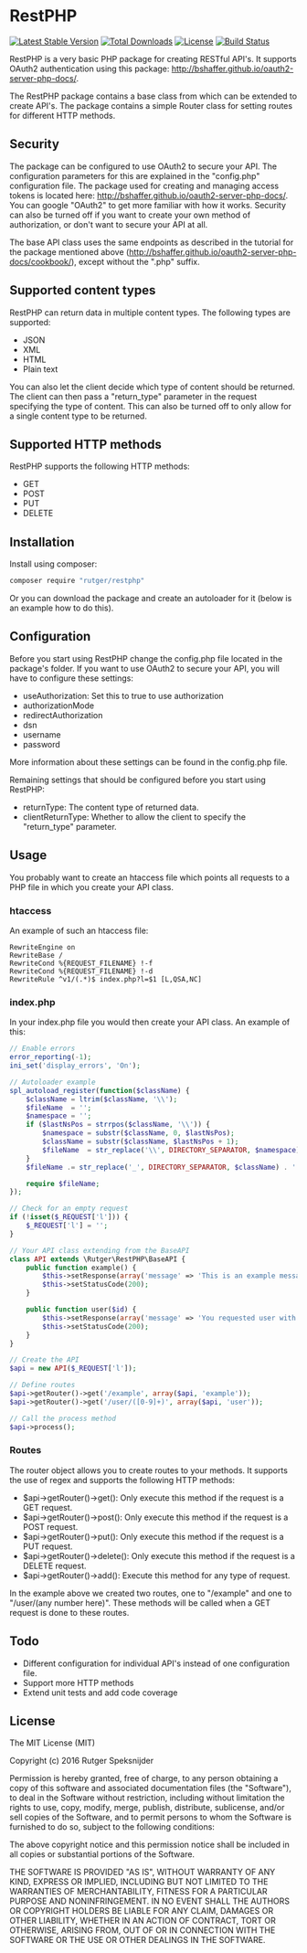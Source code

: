 # RestPHP
[![Latest Stable Version](https://poser.pugx.org/rutger/restphp/v/stable)](https://packagist.org/packages/rutger/restphp)
[![Total Downloads](https://poser.pugx.org/rutger/restphp/downloads)](https://packagist.org/packages/rutger/restphp)
[![License](https://poser.pugx.org/rutger/restphp/license)](https://packagist.org/packages/rutger/restphp)
[![Build Status](https://travis-ci.org/rutger-speksnijder/restphp.svg?branch=master)](https://travis-ci.org/rutger-speksnijder/restphp)

RestPHP is a very basic PHP package for creating RESTful API's. It supports OAuth2 authentication using this package: http://bshaffer.github.io/oauth2-server-php-docs/.

The RestPHP package contains a base class from which can be extended to create API's. The package contains a simple Router class for setting routes for different HTTP methods.

## Security
The package can be configured to use OAuth2 to secure your API. The configuration parameters for this are explained in the "config.php" configuration file. The package used for creating and managing access tokens is located here: http://bshaffer.github.io/oauth2-server-php-docs/. You can google "OAuth2" to get more familiar with how it works.
Security can also be turned off if you want to create your own method of authorization, or don't want to secure your API at all.

The base API class uses the same endpoints as described in the tutorial for the package mentioned above (http://bshaffer.github.io/oauth2-server-php-docs/cookbook/), except without the ".php" suffix.

## Supported content types
RestPHP can return data in multiple content types. The following types are supported:
 - JSON
 - XML
 - HTML
 - Plain text

You can also let the client decide which type of content should be returned. The client can then pass a "return_type" parameter in the request specifying the type of content. This can also be turned off to only allow for a single content type to be returned.

## Supported HTTP methods
RestPHP supports the following HTTP methods:
 - GET
 - POST
 - PUT
 - DELETE

## Installation
Install using composer:
```sh
composer require "rutger/restphp"
```
Or you can download the package and create an autoloader for it (below is an example how to do this).

## Configuration
Before you start using RestPHP change the config.php file located in the package's folder.
If you want to use OAuth2 to secure your API, you will have to configure these settings:
 - useAuthorization: Set this to true to use authorization
 - authorizationMode
 - redirectAuthorization
 - dsn
 - username
 - password

More information about these settings can be found in the config.php file.

Remaining settings that should be configured before you start using RestPHP:
 - returnType: The content type of returned data.
 - clientReturnType: Whether to allow the client to specify the "return_type" parameter.

## Usage
You probably want to create an htaccess file which points all requests to a PHP file in which you create your API class.

### htaccess
An example of such an htaccess file:
```
RewriteEngine on
RewriteBase /
RewriteCond %{REQUEST_FILENAME} !-f
RewriteCond %{REQUEST_FILENAME} !-d
RewriteRule ^v1/(.*)$ index.php?l=$1 [L,QSA,NC]
```

### index.php
In your index.php file you would then create your API class.
An example of this:
```php
// Enable errors
error_reporting(-1);
ini_set('display_errors', 'On');

// Autoloader example
spl_autoload_register(function($className) {
    $className = ltrim($className, '\\');
    $fileName  = '';
    $namespace = '';
    if ($lastNsPos = strrpos($className, '\\')) {
        $namespace = substr($className, 0, $lastNsPos);
        $className = substr($className, $lastNsPos + 1);
        $fileName  = str_replace('\\', DIRECTORY_SEPARATOR, $namespace) . DIRECTORY_SEPARATOR;
    }
    $fileName .= str_replace('_', DIRECTORY_SEPARATOR, $className) . '.php';

    require $fileName;
});

// Check for an empty request
if (!isset($_REQUEST['l'])) {
	$_REQUEST['l'] = '';
}

// Your API class extending from the BaseAPI
class API extends \Rutger\RestPHP\BaseAPI {
    public function example() {
        $this->setResponse(array('message' => 'This is an example message!'));
        $this->setStatusCode(200);
    }

    public function user($id) {
        $this->setResponse(array('message' => 'You requested user with id: ' . $id . '.'));
        $this->setStatusCode(200);
    }
}

// Create the API
$api = new API($_REQUEST['l']);

// Define routes
$api->getRouter()->get('/example', array($api, 'example'));
$api->getRouter()->get('/user/([0-9]+)', array($api, 'user'));

// Call the process method
$api->process();
```

### Routes
The router object allows you to create routes to your methods. It supports the use of regex and supports the following HTTP methods:
 - $api->getRouter()->get(): Only execute this method if the request is a GET request.
 - $api->getRouter()->post(): Only execute this method if the request is a POST request.
 - $api->getRouter()->put(): Only execute this method if the request is a PUT request.
 - $api->getRouter()->delete(): Only execute this method if the request is a DELETE request.
 - $api->getRouter()->add(): Execute this method for any type of request.

In the example above we created two routes, one to "/example" and one to "/user/(any number here)". These methods will be called when a GET request is done to these routes.

## Todo
 - Different configuration for individual API's instead of one configuration file.
 - Support more HTTP methods
 - Extend unit tests and add code coverage

## License
The MIT License (MIT)

Copyright (c) 2016 Rutger Speksnijder

Permission is hereby granted, free of charge, to any person obtaining a copy
of this software and associated documentation files (the "Software"), to deal
in the Software without restriction, including without limitation the rights
to use, copy, modify, merge, publish, distribute, sublicense, and/or sell
copies of the Software, and to permit persons to whom the Software is
furnished to do so, subject to the following conditions:

The above copyright notice and this permission notice shall be included in all
copies or substantial portions of the Software.

THE SOFTWARE IS PROVIDED "AS IS", WITHOUT WARRANTY OF ANY KIND, EXPRESS OR
IMPLIED, INCLUDING BUT NOT LIMITED TO THE WARRANTIES OF MERCHANTABILITY,
FITNESS FOR A PARTICULAR PURPOSE AND NONINFRINGEMENT. IN NO EVENT SHALL THE
AUTHORS OR COPYRIGHT HOLDERS BE LIABLE FOR ANY CLAIM, DAMAGES OR OTHER
LIABILITY, WHETHER IN AN ACTION OF CONTRACT, TORT OR OTHERWISE, ARISING FROM,
OUT OF OR IN CONNECTION WITH THE SOFTWARE OR THE USE OR OTHER DEALINGS IN THE
SOFTWARE.
